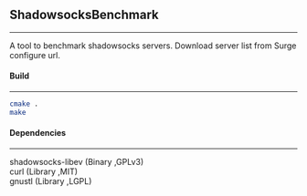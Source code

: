 ## ShadowsocksBenchmark
-------------
A tool to benchmark shadowsocks servers.   Download server list from Surge configure url.

#### Build
----
```bash
cmake .
make
```

#### Dependencies
----
shadowsocks-libev (Binary ,GPLv3)  
curl (Library ,MIT)  
gnustl (Library ,LGPL)  
